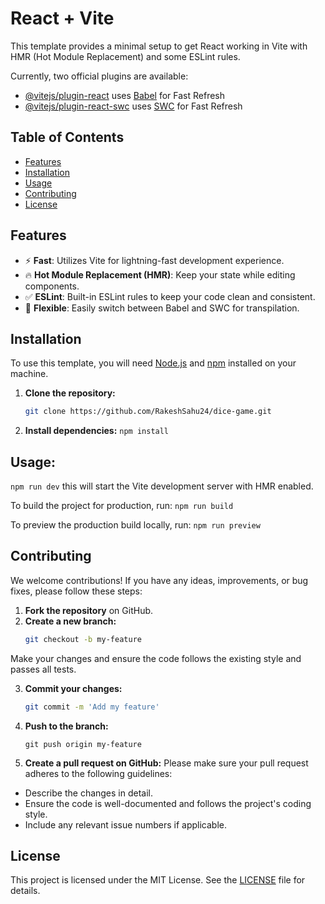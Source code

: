 # React + Vite

This template provides a minimal setup to get React working in Vite with HMR (Hot Module Replacement) and some ESLint rules.

Currently, two official plugins are available:

- [@vitejs/plugin-react](https://github.com/vitejs/vite-plugin-react/blob/main/packages/plugin-react/README.md) uses [Babel](https://babeljs.io/) for Fast Refresh
- [@vitejs/plugin-react-swc](https://github.com/vitejs/vite-plugin-react-swc) uses [SWC](https://swc.rs/) for Fast Refresh

## Table of Contents

- [Features](#features)
- [Installation](#installation)
- [Usage](#usage)
- [Contributing](#contributing)
- [License](#license)

## Features

- ⚡ **Fast**: Utilizes Vite for lightning-fast development experience.
- 🔥 **Hot Module Replacement (HMR)**: Keep your state while editing components.
- ✅ **ESLint**: Built-in ESLint rules to keep your code clean and consistent.
- 🔧 **Flexible**: Easily switch between Babel and SWC for transpilation.

## Installation

To use this template, you will need [Node.js](https://nodejs.org/en/) and [npm](https://www.npmjs.com/) installed on your machine.

1. **Clone the repository:**

   ```bash
   git clone https://github.com/RakeshSahu24/dice-game.git
   ```

2. **Install dependencies:**
   `npm install`

##  Usage:  

   `npm run dev` this will start the Vite development server with HMR enabled.

To build the project for production, run: 
 `npm run build`

To preview the production build locally, run: `npm run preview`

## Contributing

We welcome contributions! If you have any ideas, improvements, or bug fixes, please follow these steps:

1. **Fork the repository** on GitHub.
2. **Create a new branch:** 
   ```bash 
   git checkout -b my-feature
   ```

Make your changes and ensure the code follows the existing style and passes all tests.

3. **Commit your changes:** 
   ```bash
   git commit -m 'Add my feature'
   ```
   

4. **Push to the branch:** 
   ```baah
   git push origin my-feature
   ```
5. **Create a pull request on GitHub:**
Please make sure your pull request adheres to the following guidelines:

- Describe the changes in detail.
- Ensure the code is well-documented and follows the project's coding style.
- Include any relevant issue numbers if applicable.

## License

This project is licensed under the MIT License. See the [LICENSE](./LICENSE) file for details.

